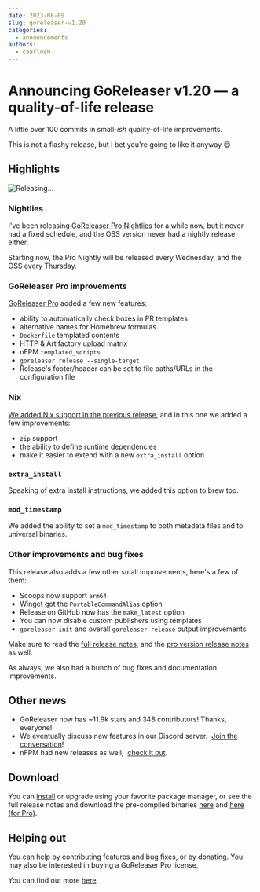 ```yaml
---
date: 2023-08-09
slug: goreleaser-v1.20
categories:
  - announcements
authors:
  - caarlos0
---
```


# Announcing GoReleaser v1.20 — a quality-of-life release

A little over 100 commits in small-_ish_ quality-of-life improvements.

<!-- more -->

This is not a flashy release, but I bet you're going to like it anyway 😄

## Highlights

![Releasing...](https://carlosbecker.com/posts/goreleaser-v1.20/pic.png)

### Nightlies

I've been releasing [GoReleaser Pro Nightlies][pro-nightly] for a while now, but
it never had a fixed schedule, and the OSS version never had a nightly release
either.

Starting now, the Pro Nightly will be released every Wednesday, and the OSS
every Thursday.

[pro-nightly]: https://github.com/goreleaser/goreleaser-pro/releases/tag/nightly

### GoReleaser Pro improvements

[GoReleaser Pro][pro] added a few new features:

- ability to automatically check boxes in PR templates
- alternative names for Homebrew formulas
- `Dockerfile` templated contents
- HTTP & Artifactory upload matrix
- nFPM `templated_scripts`
- `goreleaser release --single-target`
- Release's footer/header can be set to file paths/URLs in the configuration file

### Nix

[We added Nix support in the previous release](./2023-06-28-goreleaser-v1.19.md),
and in this one we added a few improvements:

- `zip` support
- the ability to define runtime dependencies
- make it easier to extend with a new `extra_install` option

### `extra_install`

Speaking of extra install instructions, we added this option to brew too.

### `mod_timestamp`

We added the ability to set a `mod_timestamp` to both metadata files and to
universal binaries.

### Other improvements and bug fixes

This release also adds a few other small improvements, here's a few of them:

- Scoops now support `arm64`
- Winget got the `PortableCommandAlias` option
- Release on GitHub now has the `make_latest` option
- You can now disable custom publishers using templates
- `goreleaser init` and overall `goreleaser release` output improvements

Make sure to read the [full release notes][oss-rel], and the
[pro version release notes][pro-rel] as well.

As always, we also had a bunch of bug fixes and documentation improvements.

## Other news

- GoReleaser now has ~11.9k stars and 348 contributors! Thanks, everyone!
- We eventually discuss new features in our Discord server. 
  [Join the conversation](https://goreleaser.com/discord)!
- nFPM had new releases as well, 
  [check it out](https://github.com/goreleaser/nfpm/releases).

## Download

You can [install][] or upgrade using your favorite package manager, or see the
full release notes and download the pre-compiled binaries [here][oss-rel] and
[here (for Pro)][pro-rel].

[install]: https://goreleaser.com/install
[pro-rel]: https://github.com/goreleaser/goreleaser-pro/releases/tag/v1.20.0-pro
[oss-rel]: https://github.com/garethgeorge/freegoreleaser/releases/tag/v1.20.0
[pro]: https://goreleaser.com/pro

## Helping out

You can help by contributing features and bug fixes, or by donating.
You may also be interested in buying a GoReleaser Pro license.

You can find out more [here](https://goreleaser.com/sponsors/).
